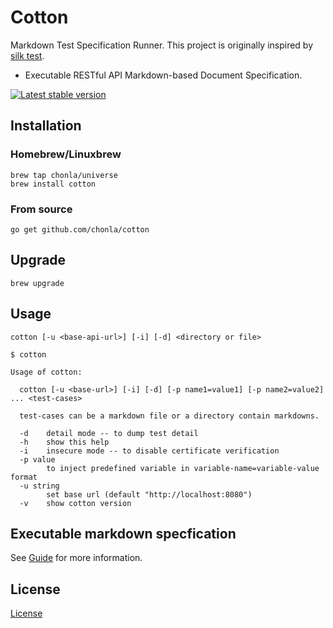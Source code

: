 # Cotton

Markdown Test Specification Runner. This project is originally inspired by [silk test](https://github.com/matryer/silk).

* Executable RESTful API Markdown-based Document Specification.

[![Latest stable version](https://img.shields.io/badge/stable-0.1.28-green.svg)](https://github.com/chonla/cotton/releases)

## Installation

### Homebrew/Linuxbrew

```
brew tap chonla/universe
brew install cotton
```

### From source

```
go get github.com/chonla/cotton
```

## Upgrade

```
brew upgrade
```

## Usage

```
cotton [-u <base-api-url>] [-i] [-d] <directory or file>
```

```
$ cotton

Usage of cotton:

  cotton [-u <base-url>] [-i] [-d] [-p name1=value1] [-p name2=value2] ... <test-cases>

  test-cases can be a markdown file or a directory contain markdowns.

  -d	detail mode -- to dump test detail
  -h	show this help
  -i	insecure mode -- to disable certificate verification
  -p value
    	to inject predefined variable in variable-name=variable-value format
  -u string
    	set base url (default "http://localhost:8080")
  -v	show cotton version
```

## Executable markdown specfication

See [Guide](./guide) for more information.

## License

[License](LICENSE.txt)